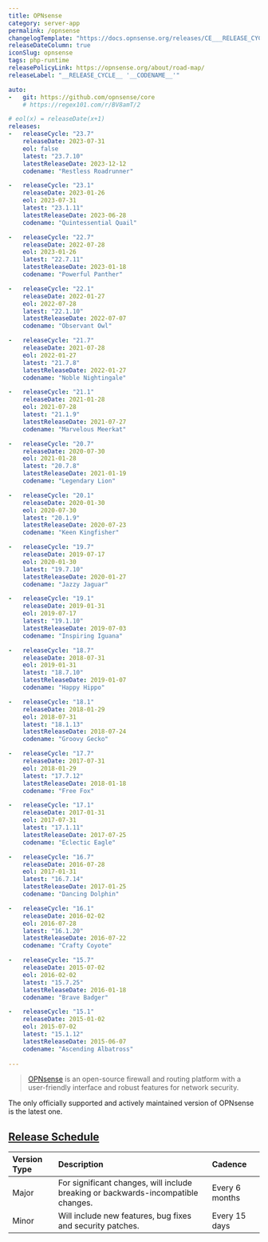 ```yaml
---
title: OPNsense
category: server-app
permalink: /opnsense
changelogTemplate: "https://docs.opnsense.org/releases/CE___RELEASE_CYCLE__.html"
releaseDateColumn: true
iconSlug: opnsense
tags: php-runtime
releasePolicyLink: https://opnsense.org/about/road-map/
releaseLabel: "__RELEASE_CYCLE__ '__CODENAME__'"

auto:
-   git: https://github.com/opnsense/core
    # https://regex101.com/r/BV8amT/2

# eol(x) = releaseDate(x+1)
releases:
-   releaseCycle: "23.7"
    releaseDate: 2023-07-31
    eol: false
    latest: "23.7.10"
    latestReleaseDate: 2023-12-12
    codename: "Restless Roadrunner"

-   releaseCycle: "23.1"
    releaseDate: 2023-01-26
    eol: 2023-07-31
    latest: "23.1.11"
    latestReleaseDate: 2023-06-28
    codename: "Quintessential Quail"

-   releaseCycle: "22.7"
    releaseDate: 2022-07-28
    eol: 2023-01-26
    latest: "22.7.11"
    latestReleaseDate: 2023-01-18
    codename: "Powerful Panther"

-   releaseCycle: "22.1"
    releaseDate: 2022-01-27
    eol: 2022-07-28
    latest: "22.1.10"
    latestReleaseDate: 2022-07-07
    codename: "Observant Owl"

-   releaseCycle: "21.7"
    releaseDate: 2021-07-28
    eol: 2022-01-27
    latest: "21.7.8"
    latestReleaseDate: 2022-01-27
    codename: "Noble Nightingale"

-   releaseCycle: "21.1"
    releaseDate: 2021-01-28
    eol: 2021-07-28
    latest: "21.1.9"
    latestReleaseDate: 2021-07-27
    codename: "Marvelous Meerkat"

-   releaseCycle: "20.7"
    releaseDate: 2020-07-30
    eol: 2021-01-28
    latest: "20.7.8"
    latestReleaseDate: 2021-01-19
    codename: "Legendary Lion"

-   releaseCycle: "20.1"
    releaseDate: 2020-01-30
    eol: 2020-07-30
    latest: "20.1.9"
    latestReleaseDate: 2020-07-23
    codename: "Keen Kingfisher"

-   releaseCycle: "19.7"
    releaseDate: 2019-07-17
    eol: 2020-01-30
    latest: "19.7.10"
    latestReleaseDate: 2020-01-27
    codename: "Jazzy Jaguar"

-   releaseCycle: "19.1"
    releaseDate: 2019-01-31
    eol: 2019-07-17
    latest: "19.1.10"
    latestReleaseDate: 2019-07-03
    codename: "Inspiring Iguana"

-   releaseCycle: "18.7"
    releaseDate: 2018-07-31
    eol: 2019-01-31
    latest: "18.7.10"
    latestReleaseDate: 2019-01-07
    codename: "Happy Hippo"

-   releaseCycle: "18.1"
    releaseDate: 2018-01-29
    eol: 2018-07-31
    latest: "18.1.13"
    latestReleaseDate: 2018-07-24
    codename: "Groovy Gecko"

-   releaseCycle: "17.7"
    releaseDate: 2017-07-31
    eol: 2018-01-29
    latest: "17.7.12"
    latestReleaseDate: 2018-01-18
    codename: "Free Fox"

-   releaseCycle: "17.1"
    releaseDate: 2017-01-31
    eol: 2017-07-31
    latest: "17.1.11"
    latestReleaseDate: 2017-07-25
    codename: "Eclectic Eagle"

-   releaseCycle: "16.7"
    releaseDate: 2016-07-28
    eol: 2017-01-31
    latest: "16.7.14"
    latestReleaseDate: 2017-01-25
    codename: "Dancing Dolphin"

-   releaseCycle: "16.1"
    releaseDate: 2016-02-02
    eol: 2016-07-28
    latest: "16.1.20"
    latestReleaseDate: 2016-07-22
    codename: "Crafty Coyote"

-   releaseCycle: "15.7"
    releaseDate: 2015-07-02
    eol: 2016-02-02
    latest: "15.7.25"
    latestReleaseDate: 2016-01-18
    codename: "Brave Badger"

-   releaseCycle: "15.1"
    releaseDate: 2015-01-02
    eol: 2015-07-02
    latest: "15.1.12"
    latestReleaseDate: 2015-06-07
    codename: "Ascending Albatross"
    
---
```


> [OPNsense](https://opnsense.org/) is an open-source firewall and routing platform with a user-friendly interface and robust features for network security.

The only officially supported and actively maintained version of OPNsense is the latest one.  

## [Release Schedule](https://docs.opnsense.org/manual/updates.html)

| Version Type         | Description                                                                                           | Cadence        |
|:---------------------|:------------------------------------------------------------------------------------------------------|:---------------|
| Major                | For significant changes, will include breaking or backwards-incompatible changes.                     | Every 6 months |
| Minor                | Will include new features, bug fixes and security patches.                                            | Every 15 days  |

